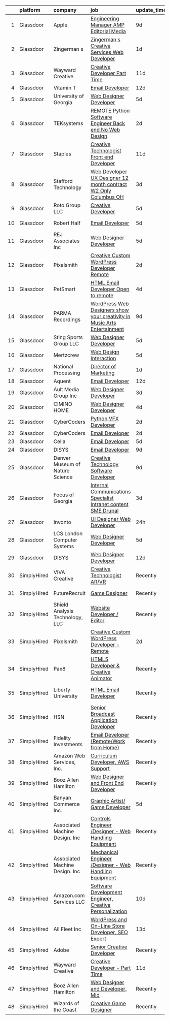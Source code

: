 

|    | platform    | company                           | job                                                                                                                                                                                                                                                                                                                                                                                                                                                                                                                                                                                                                                                                                                                                                                                                                                                                                                                                                                                                                                                                                                                                                                                                                                                                                                                                                                           | update_time   | location                  |
|---:|:------------|:----------------------------------|:------------------------------------------------------------------------------------------------------------------------------------------------------------------------------------------------------------------------------------------------------------------------------------------------------------------------------------------------------------------------------------------------------------------------------------------------------------------------------------------------------------------------------------------------------------------------------------------------------------------------------------------------------------------------------------------------------------------------------------------------------------------------------------------------------------------------------------------------------------------------------------------------------------------------------------------------------------------------------------------------------------------------------------------------------------------------------------------------------------------------------------------------------------------------------------------------------------------------------------------------------------------------------------------------------------------------------------------------------------------------------|:--------------|:--------------------------|
|  1 | Glassdoor   | Apple                             | [Engineering Manager   AMP Editorial Media](https://www.glassdoor.com/partner/jobListing.htm?pos=112&ao=1110586&s=58&guid=00000181c2cdc6408799652595eacd4b&src=GD_JOB_AD&t=SR&vt=w&cs=1_b9328e48&cb=1656830674846&jobListingId=1007959218548&cpc=FB7E4A1762AE5BEC&jrtk=3-0-1g71crhj22g8m001-1g71crhjik61s800-6e576736d74979b2--6NYlbfkN0BvKrLyj5gPmtZO9T8euul8TCxuuKNOtzRJOomxnwSEodTz2Bc-sPZl1dBMH13w-jMcZfuZB3jLNbWhLzAFps3tj04BGBcI8mHT1HtGyFvlKD8xoyVc__8gOnNN3cRthL-go24DMnne2OsQ4GX3ezosJi0JTm6nuMxyeN7h_xG7BLbNLy8OBNSnSIfkcXajQbMu3pJc4lIkTDSgkcygw6t6ZIC8lFXAI3NQaEesQwiK6DMo9Ju_3uiK02S9u1gTHbSy8qSuqPT_N-_a2PLoz0Spzalj9a4T6c1-Om1jcY359i6qQync_ok56iWWf0dtKgaxSh_y81hXmypKwW1il5jUeGyfViEk_LdSX6NCtW5zzgSl_wIlq31KNINx305rVLqg9mhtM3tyFn-sdwOlTTPFeM_TynshTOgNZKtqAdCboRXy0UUy_9Zi6PikOPLTUT-c3WoOWmvNrKKEMb7hTO2mwRB7Wze8O0kJZa2F88njSu1-K4QKdVUSU4O8fNUafm8MafAt00RHsuo2eezoQrwhwsskM8X_B1vJpCU3Q846LX_mOLemvUq9l_cXmdOniOLFAAa3x7cejAPSkZV9DxUdWP310Rji9aXPSjS22zM1ThFd9cZfsFaPOWyNS9rFSu5vmiVOXG3X8xKfgu4r3TzOBAiXlbjKaWibZIFF9BFFq7XXNF0oYuJWyWHOno7Na2vL3X_KIyp-TLJgr6V6b7QAFcMXIZoOIlgrTEnTEtKY_B1n3pl74_Bb4vNbp0COcUXA6u16U9yb7PljFSDRRFsr__9qpb-VRPYaZbhEBeP4Wdp331SmeBugT9vRRjQ69F8W15Mye-Yo0o2WMR08BZSTh1L2isdFO_u59JnlqwO2Q3PGCOI3mGw4iLTeU-xGUWP0X3RjYldH68CZH9jZSoo1TSFW-XZ0HyKdmJJVn0r44f-vA18MFM_G15__U2abnzk8vsDtmdU9Pz_Tw0afgwlrnujBS5n6ij4%3D) | 9d            | Seattle, WA               |
|  2 | Glassdoor   | Zingerman s                       | [Zingerman s Creative Services Web Developer](https://www.glassdoor.com/partner/jobListing.htm?pos=123&ao=1136043&s=58&guid=00000181c2cdc6408799652595eacd4b&src=GD_JOB_AD&t=SR&vt=w&cs=1_1b4f0ac5&cb=1656830674847&jobListingId=1007977772360&jrtk=3-0-1g71crhj22g8m001-1g71crhjik61s800-e499b32af42d88a0-)                                                                                                                                                                                                                                                                                                                                                                                                                                                                                                                                                                                                                                                                                                                                                                                                                                                                                                                                                                                                                                                                  | 1d            | Ann Arbor, MI             |
|  3 | Glassdoor   | Wayward Creative                  | [Creative Developer   Part Time](https://www.glassdoor.com/partner/jobListing.htm?pos=122&ao=1136043&s=58&guid=00000181c2cdc6408799652595eacd4b&src=GD_JOB_AD&t=SR&vt=w&ea=1&cs=1_eadcaca1&cb=1656830674847&jobListingId=1007955167727&jrtk=3-0-1g71crhj22g8m001-1g71crhjik61s800-7112ac8b51489fde-)                                                                                                                                                                                                                                                                                                                                                                                                                                                                                                                                                                                                                                                                                                                                                                                                                                                                                                                                                                                                                                                                          | 11d           | Remote                    |
|  4 | Glassdoor   | Vitamin T                         | [Email Developer](https://www.glassdoor.com/partner/jobListing.htm?pos=116&ao=1110586&s=58&guid=00000181c2cdc6408799652595eacd4b&src=GD_JOB_AD&t=SR&vt=w&cs=1_115ee2ea&cb=1656830674846&jobListingId=1007952398975&cpc=56C4EA4A1A191A49&jrtk=3-0-1g71crhj22g8m001-1g71crhjik61s800-c729f998c69f5acf--6NYlbfkN0DMrcEu7yrtATojKJA7cEzGQ3FdRGWLh0CZQInL4ECGI6k5tN82kdM0cJmh4vC7GggIqKZJOfkwr433VNJt7GeWnC2UmIhTFRbn-81zrayaPj-ukgC7L8r_jt5s0QL6z1MXrzLoijGyMRwJC52lcfuzmJIElBwsfqaUsuDAvkNyZ0Mc3GWWZce22TNmDe9LZG2xAjrZqBHM2anY2UYWGLlJvm87vrdRB782C5eJpIJdznTig1-DFA-pQLQDXc0Gq6_RpFWDOxOhrYd97FFYoPCrP5vu6ybmA6AAN3cJ0BuaRnpVZbxfb3o5x1L-HbslXBb4ouBJqj4lbxeqZtE3iKGVUwHGe2YxJcu_BzOnxg9hFgK7PEzHPx3en4A0PcFuch8xzTs92hgniyDxX5KcuVaMHB7sZvsAD9qa2B8g7C4g40UI5UUkiSMQ0MGmp361ehGkBlaLUltpYS-YT1Z5I4sO3g7Js6pDo78%3D)                                                                                                                                                                                                                                                                                                                                                                                                                                                                                                                                                           | 12d           | Dallas, TX                |
|  5 | Glassdoor   | University of Georgia             | [Web Designer Developer](https://www.glassdoor.com/partner/jobListing.htm?pos=101&ao=1110586&s=58&guid=00000181c2cdc6408799652595eacd4b&src=GD_JOB_AD&t=SR&vt=w&ea=1&cs=1_e119ebca&cb=1656830674844&jobListingId=1007966573271&cpc=BF2D99A98B89D842&jrtk=3-0-1g71crhj22g8m001-1g71crhjik61s800-e3c49035be86bb61--6NYlbfkN0DdLn5tXN_RiyJSiFodarGZFJKa8s6F6AK0THPBWp05McNH5sQAMcv2hHHUw23Dvy682i9Ugj4QjyYoJKmW5egHTZW7sKL4M03MLhhHXoE0YurYQ4zRbYAwXGhEz2rR3TcTW2d7wmVq0Tq_b28eCj9mRK3um4C4h0J14Pk64CenYkY8ibtFY1et0fwq-5J8LLVsGcWJzTE5HMk5WgnI-8wvfRrb7ODgOLpoO90uC9YReMri51DjIPywVtgxsH49-G5PSaxbHFljk1AsyFU8umP9XpLWjftiAd4yBXd1BcbaEqpEWAez-b_4e4DE8-oD2NC3e3ucFXERhKJqPcAZwEluQWxOU2Fx00aJyw-h5zQ4wcCMX7jzq6ya1dE-hPfYZD6XMZ74DF4s8R0LByXzgkrSuiLC30ong2UiAbex8yo5-oyuqm_a1Pjb0cDioh3A2nBNpldbEqssLelMs6xqNPgDEDzYm6-2BbRnRei7Zg5hrNvk-xVZw2Xd6JxYhvMMcW8UaNRpZ6-QCw%3D%3D)                                                                                                                                                                                                                                                                                                                                                                                                                                                                                                 | 5d            | Athens, GA                |
|  6 | Glassdoor   | TEKsystems                        | [REMOTE   Python Software Engineer  Back end No Web Design ](https://www.glassdoor.com/partner/jobListing.htm?pos=118&ao=1110586&s=58&guid=00000181c2cdc6408799652595eacd4b&src=GD_JOB_AD&t=SR&vt=w&cs=1_3f46b0a0&cb=1656830674847&jobListingId=1007972440236&cpc=1FDE87803EF93CD3&jrtk=3-0-1g71crhj22g8m001-1g71crhjik61s800-62d29c786dfe6605--6NYlbfkN0AuKz8EBO1xHDEL7V2YF9xF3dC_I9B9i-Zw2Jh8clPMK9BxhHDJszxSyW718EipT5Oo8QRiDFB6AelqJV4oNfhFsY7SWLsuuKjNY1CYYYtJKNlPiZaAQQ24embDQKQbOucPGML9MgN1TDdIHtMcDqIVVhqnEuFQJOgcHNiIDTHWK6OctvGWtHSMbrQytu2QJb7wZjRMiWa5ka6LZ3FQYcEPNemqIG_1w-9ujNHNK-RqEb1sNHldo87pC3GAV8h8MKCVRjiv7GhA-MsYvqSnduyy6KYsrl0iJ7jkyIp4CMTMV55OgtExd_29u4A0s69vrcb9G7SVHYurZdd4X0JyfKLrUkO_oCfVGovM2odzzvrJBmy7QNAbf1NBUgiTg-zUt7UYGPIecfS_SCJDNY7HaA_L_QgEAmty-ULeHnzLWSW5TJDKdMOdVHsJ2nGHykuyqQdgNOVcabMGDgJzTsCx3ZWHAI3PinpzaTUvOBTV8Y0cM56yYqlMNNT8EXRJO7snFdxEbYtWxF4UR83wY4uMpBRiSkHn55AvPkJw71-anrWBJyzfTo7Q3f4mL2ZA-MkefS3bMDhWwBlv-HElRtmNog3pg05q4VayJqvLzy-K8FcPpE3OE-AkGaEyXaruBLUZcYN7M9dr6xEgTfueL16P24zPEPvMYGxHTqgsz-f2G26uEpmv3GiajSTeNQmguSU8Udq9t9A6Mmr8im9bjJ9mxweyLL1vS3xtsZ6ijAtu5m057Rp3LYt-PA3qSzxTmauDLBTujVTxNBqEE5ZiPu6DCKoqpb_0ucKODGohd4yKPA5wNNwc3t78YbO4J5sOGu-CgYN1ItsQfJAQx2KHlI2Y9T89XXchqonlEf28N3m4_s6QvHcPR9Lik3oSdWj1hL7mzSaE_UmZRg1bXK8DOvT9IA9TaxBq-xFwP4GHkYQLdIZDDcKROAZF6EW5UAqkpon_Q34%3D)                | 2d            | Dallas, TX                |
|  7 | Glassdoor   | Staples                           | [Creative Technologist   Front end Developer](https://www.glassdoor.com/partner/jobListing.htm?pos=129&ao=1136043&s=58&guid=00000181c2cdc6408799652595eacd4b&src=GD_JOB_AD&t=SR&vt=w&cs=1_4383c064&cb=1656830674848&jobListingId=1007954915452&jrtk=3-0-1g71crhj22g8m001-1g71crhjik61s800-ee740fed151fb7c3-)                                                                                                                                                                                                                                                                                                                                                                                                                                                                                                                                                                                                                                                                                                                                                                                                                                                                                                                                                                                                                                                                  | 11d           | Framingham, MA            |
|  8 | Glassdoor   | Stafford Technology               | [Web Developer UX Designer   12 month contract   W2 Only   Columbus  OH](https://www.glassdoor.com/partner/jobListing.htm?pos=114&ao=1110586&s=58&guid=00000181c2cdc6408799652595eacd4b&src=GD_JOB_AD&t=SR&vt=w&ea=1&cs=1_d56c4c6c&cb=1656830674847&jobListingId=1007971130812&cpc=26740BCDE5E48596&jrtk=3-0-1g71crhj22g8m001-1g71crhjik61s800-e39db80a9aa7d04f--6NYlbfkN0Dh8yKYC7BtZqCs9O06EjIceWgqnuO8KhgnlZL1JbrNEHyUzea-VWsO4AwzTdDq9oex065CnBuZNi2Njet5iSmUKf_4dXYsBQuXAST_qHsjnIiLdW8H6Zri6wTXtMqX7wZhvVxEvwAmrGQs9gsj-p9DAyrmFS6ZB_LWZ8XsPhSs8hx2umGi0Wp7uLPmKScGxkud_d3i3oP0G54Dzc4vcxJePrDKQUWudYkqzgR-m42NyWRZk-H-MM9rs6ME3kVcsbwCJexGHEzBOZxiYlFJfiz4-shljyb4LlMxaOS6oF5YPaadZ3DkSo5n1ju1h9EpjqEiD-OjOQuuA_-_-tubu68Mx7wUJ3Ct9C16NE9fy4Y01k_AB-IXm1ByA4fOWEZhYcMTnWcjdt4pMUaQ3gMflSyTNPyRRb7NAw9qbqOfBQfRyQMBxx4uD94TsIymQ8vVvTFEbFGuTwi05QoqxA1fCe51yhMR6tXhC5klYBWI9byCg8lj8Ugwg8HgrRMAz6vjxtApWYBTSKqevJMQhiOe_KGOS2uPFTkvi-1llTcGusH28EQV0ZMV4FKqwcEfoeNkbH0%3D)                                                                                                                                                                                                                                                                                                                                                                                               | 3d            | Columbus, OH              |
|  9 | Glassdoor   | Roto Group LLC                    | [Creative Developer](https://www.glassdoor.com/partner/jobListing.htm?pos=127&ao=1136043&s=58&guid=00000181c2cdc6408799652595eacd4b&src=GD_JOB_AD&t=SR&vt=w&ea=1&cs=1_33ed9b15&cb=1656830674848&jobListingId=1007967008548&jrtk=3-0-1g71crhj22g8m001-1g71crhjik61s800-908299c00590ae69-)                                                                                                                                                                                                                                                                                                                                                                                                                                                                                                                                                                                                                                                                                                                                                                                                                                                                                                                                                                                                                                                                                      | 5d            | Columbus, OH              |
| 10 | Glassdoor   | Robert Half                       | [Email Developer](https://www.glassdoor.com/partner/jobListing.htm?pos=113&ao=1110586&s=58&guid=00000181c2cdc6408799652595eacd4b&src=GD_JOB_AD&t=SR&vt=w&ea=1&cs=1_101ebc8f&cb=1656830674846&jobListingId=1007966987917&cpc=B101C867B3EF2D75&jrtk=3-0-1g71crhj22g8m001-1g71crhjik61s800-08570e393c51694f--6NYlbfkN0CpzDdaQkua3np5pkmj49lKioZwmwxQ-yx5plwbYmV_M5St0DD8rCm1b97fu_mRPTT0lX9fIyOGuKZAagrYpKe9kmVzJG0uc1dRY7ZhFZ2MacIHCknr7RtkoHkGKQB2stR3LEPv25-qcAvPVUzTxutNrVTz7leryGygVgH6ADYWPkuYiKSf2bzRe3pDCGFfCLO3Le_nY1KK9r-b8puITn8poanqdhEr9TuoGLiSHv9DGht_hB2V7vuL6xdtq4K7TNN_Algqy0sjicstMRgQEtH5Qj4ZmSl9kMq_Joh73kw6onxJ1mw9VUJt1V6Ra9oStMaMcef-E3f-D8tsyczFquVe4O09AP7PCSmq95XuWWD9ZgSRRUnUMef7vgUl7kKbylYsDqbAFtYIoHN1cPxYt7qp4giRNgO7r-zgdjkQKlkNRQtpx3ujunc_9Sidk5cMiXIMI_o_eS_IqCqsQ9_NVPbg7pvxtcvqh0zVzox23feGb2bT7Us2yZoOH5svIjFWL8XARGVPRwAm7ZjcyXmRtZ1qyGA4BKMSL-VVvSN0XZDNetIDtEUAR1gT)                                                                                                                                                                                                                                                                                                                                                                                                                                                                    | 5d            | Minneapolis, MN           |
| 11 | Glassdoor   | REJ   Associates  Inc             | [Web Designer Developer](https://www.glassdoor.com/partner/jobListing.htm?pos=106&ao=1110586&s=58&guid=00000181c2cdc6408799652595eacd4b&src=GD_JOB_AD&t=SR&vt=w&ea=1&cs=1_d038dc7b&cb=1656830674845&jobListingId=1007966601344&cpc=F7A2269C793D5877&jrtk=3-0-1g71crhj22g8m001-1g71crhjik61s800-f21f92c11f9636e7--6NYlbfkN0AF_bfm7gzr-f4HtFIOaurJ6VoJjpjfwwjpbPTStdJTja__rm5RFnvmIqP4IgP5Pe9LPH0Wvd-eNmh-svet7uxInj_bsQckp_AgRbUVHkU9u_v3es87Or_Ts7e6a_xbBrm9_L7GMw2LRBWHymCT5m1nvlXN4krY8lr_MJ5t1ZbAHoB0YuYPu8GwLceodFxaTCE2FuQn5SOyaX7cXVCFL-cN27OCr3pEjGKPogzb6_SIY-2kU35JN9M7t_8oHfTAkbo9w72VxmeRoMz79ylKZ2WGvzde5m2jayIFK4Bo7LvogTc4TUH0NDArvGnw61yFadlA3hl6mo3WnvLUrglWyCrB4pXjadbAdQMr-TBxnyzGln84U95X7fqYBlWulzOzaSseGfB8EWm9VOhaJyPQoDYRh4zOK73SlFy8WEy8yVyaoBQMGotcsuzHP5BtKezWKD1CpO-HfsGV82V6DAX3glj5KI4WCKYTBiMXFUdahnI9q9zJcJlbnTWjzy0FldJJ0Eg%3D)                                                                                                                                                                                                                                                                                                                                                                                                                                                                                                               | 5d            | Maryland                  |
| 12 | Glassdoor   | Pixelsmith                        | [Creative Custom WordPress Developer   Remote](https://www.glassdoor.com/partner/jobListing.htm?pos=121&ao=1136043&s=58&guid=00000181c2cdc6408799652595eacd4b&src=GD_JOB_AD&t=SR&vt=w&ea=1&cs=1_9bf2014a&cb=1656830674847&jobListingId=1007973883449&jrtk=3-0-1g71crhj22g8m001-1g71crhjik61s800-9ace6d2b283665ed-)                                                                                                                                                                                                                                                                                                                                                                                                                                                                                                                                                                                                                                                                                                                                                                                                                                                                                                                                                                                                                                                            | 2d            | Remote                    |
| 13 | Glassdoor   | PetSmart                          | [HTML Email Developer   Open to remote](https://www.glassdoor.com/partner/jobListing.htm?pos=130&ao=1136043&s=58&guid=00000181c2cdc6408799652595eacd4b&src=GD_JOB_AD&t=SR&vt=w&cs=1_be0bf573&cb=1656830674848&jobListingId=1007969252222&jrtk=3-0-1g71crhj22g8m001-1g71crhjik61s800-9bdc8e98e9d69349-)                                                                                                                                                                                                                                                                                                                                                                                                                                                                                                                                                                                                                                                                                                                                                                                                                                                                                                                                                                                                                                                                        | 4d            | Phoenix, AZ               |
| 14 | Glassdoor   | PARMA Recordings                  | [WordPress Web Designers  show your creativity in Music Arts Entertainment](https://www.glassdoor.com/partner/jobListing.htm?pos=110&ao=1110586&s=58&guid=00000181c2cdc6408799652595eacd4b&src=GD_JOB_AD&t=SR&vt=w&ea=1&cs=1_1f44bf55&cb=1656830674846&jobListingId=1007960095074&cpc=6FC5BA77C9A4CD78&jrtk=3-0-1g71crhj22g8m001-1g71crhjik61s800-a51dcf66eccc53eb--6NYlbfkN0BMd6i3W3qmAtDke4ZitYLMBEMpVvOQU_aO9JUqgRRkgwDvgaVV8jWDDkXv0s9VdhdFtp8vgpc7Xd14geBqCVRfeb-Zk2gFUWrnzfN3CO7_Kshg7e9lFPeLlS31PbWmaUmDuWqBwBaZIqP5E8OfSbZVpgw5zRAc4LpRHBRqxyh3tAhzUrHfLFIfhkH6S2Qey-ZUJJ9R0UdAJKXhEZXTfapzZem-jdf5C1yut1OW5M5lsTu8juoqMbjeggDHdp3fHpuAd8qYvI7sBdb6e9ZwQ4E59p9mqODppnSisoxg8s8Oo0OL_ANXRU2OENVRw_IvFDLN1p3uOwXjCkLGFpp0MkPyjrZMrHyP9ZRUsqPI9uV8b_xq1XxLXbwfskro0BS3FOxIG-LPSd2kI3RcrfQAYmaQZWtvv5MVJ76NRiXT07cXogoQ3AbWADlXsglK1jPABMWXLhgZh729SgAKWzLBkUO0bXn0uRf6jK6amh5Dma5EzDIbkDGJLAqFyO6l6IB1wu_uR3LGzYFSOodsLyxW1QMqP2-JDreHcTGDf65vW6nEuZ3xUfGMHOgx)                                                                                                                                                                                                                                                                                                                                                                                                          | 9d            | Remote                    |
| 15 | Glassdoor   | Sting Sports Group  LLC           | [Web Designer Developer](https://www.glassdoor.com/partner/jobListing.htm?pos=105&ao=1110586&s=58&guid=00000181c2cdc6408799652595eacd4b&src=GD_JOB_AD&t=SR&vt=w&ea=1&cs=1_0a68114f&cb=1656830674845&jobListingId=1007965945473&cpc=B576E40E3A51D23B&jrtk=3-0-1g71crhj22g8m001-1g71crhjik61s800-7aa6ed2c7a1666f9--6NYlbfkN0CO3DEfAY9A68AIVwcxeRGvQUfeLcLgbZIyCfLEHxv2SZVKkquo_LQo712HIgkdXbJ-nyzvMI5zAVDDxnBB20dV19Pjqj4grMzYD55erRDGhyKWRc-5yL7nhPy2_nAEKeYIgowmybDNDjYvnbAiTZMHc0zKbFKNkRkOR4dQlsFasbfCPDHFXkQgfJvKytGSIu9NAykLADVZGaJlX2zQDlHqNT6u_uYEQ1f2RZdvsEtxoXFs6JVxmpoUr7gHmb9mLMwkeKgh20npt5Y_dVjLb6aKTL6jVxaZgjOj1mAJNMGlhWFabAmp9VAyTKW7iBu_xYzMRc_DgqTRMCSrelWw3OJFr5CLPT7P7eMc5T2KgRwZITSbVgMctoOLIQjyRAIJL3JRuj_eu3ZlX6Zsuo43C-ba9s0g6P1bptp3S5YSig_-J5T1aFGdu4FSxlPUPwzWqkJaf6BJgudkVwUZEkTCzbF3V0BDPLaDK_Op7_tEUn5cGy_bNrEOU_NomWyL8V5H79g%3D)                                                                                                                                                                                                                                                                                                                                                                                                                                                                                                               | 5d            | Addison, TX               |
| 16 | Glassdoor   | Mertzcrew                         | [Web Design   Interaction](https://www.glassdoor.com/partner/jobListing.htm?pos=104&ao=1110586&s=58&guid=00000181c2cdc6408799652595eacd4b&src=GD_JOB_AD&t=SR&vt=w&ea=1&cs=1_5d0ae53a&cb=1656830674845&jobListingId=1007966236424&cpc=923E3B470662C757&jrtk=3-0-1g71crhj22g8m001-1g71crhjik61s800-d7b203b7847f2977--6NYlbfkN0DE-WsZ-E3KFWF3Vy9cHNPRyT9oUaNiOs8Aj2pBswgg_UihWvJc2IKLsmDR5GY5w7YP7oCUHMvOM01OcB-YNU1bs6twprF5ntZxLVCRH2oMJUu34ecslfq5H5bp8dBx3WcmM81OYSb9qzXI2VSdSvdiajaXK6Q405UmUx9sHJAuFPPOcRL2l3G2rA0xFX5jC3fnA88i2f3htD7CbD08iCCuuPJpU8ZXYPtEPsAYCv_r01_n3wNDb46IWlu6Q-qv4RIYMdFShTGbTveAyVJeIhX1gUGOAIe4TRs6FJ3uyU91Xwy1s4Ar_mqYBCxiZilvSU5mekZTQx-d-b_siASz01ONW4dIupcUlPFOFEHI8-9Cj2d7ojV2KnR-anIdjRswHHNSLlsz0sMAYSqZKm4nyRe8gac1ie1mDT8Tb2HzTXbGQZzmYbZGMr41LHYCC6J6Vj-SX_3MxThgdB9NEnOXOe7FREj6tRKpojy79WRzFGKNhSEA-Cz07fz9vYrpEbKlx0k%3D)                                                                                                                                                                                                                                                                                                                                                                                                                                                                                                             | 5d            | Orlando, FL               |
| 17 | Glassdoor   | National Processing               | [Director of Marketing](https://www.glassdoor.com/partner/jobListing.htm?pos=103&ao=1110586&s=58&guid=00000181c2cdc6408799652595eacd4b&src=GD_JOB_AD&t=SR&vt=w&ea=1&cs=1_63b11e9a&cb=1656830674845&jobListingId=1007977138003&cpc=88BA482E144BE5C8&jrtk=3-0-1g71crhj22g8m001-1g71crhjik61s800-6d6f707b5908e389--6NYlbfkN0AO-lx13pzomzdSppJUWL3QXsQT8oyFk4U4LWH8QC50CrDq5yYFSZNdr26fTPdLHOFKVZPdlYLo1IaTRkYIGgI_YwYyqsfJtMVufTWNTKnHVF1BsPvhHGsylWkiZoeyOUkq_eQbPbxumGnPE18HOxHfD2_qP8-il6C_bgaq7Kw8FtqrOuXUvVCSVV5rbn-6eXlaEOdcGCzEAyk4ao6_5UXe62LTyU8cl3gIbvHotirGVPyzhZRfDtWmCpNJbfUuBlwyNrEeOb8h1t0ULhfll-hEAZfqoPtSZJb2oODWX63x0-Ll0-8ioi0RpiAnN_yjuJmxqde4oSnUsQfTpvB4KyBCOyTlcO0b_TNef6kOMYcw6CVDOyQPZV3RKJ6prodR3rIk5mI8cZV3w3xiKV3z47RyvPW9vBH6j7zB_jc3dzVi-mCy4Bdc2QR8SshNYrGmYLvlCXaL-9lzkv0ElKjuBy3FMKRw2zOPSFDA8c_8noKJg4g4Y3HVUW8g2S2aK9H4b7IDKoVZCMwSdQ%3D%3D)                                                                                                                                                                                                                                                                                                                                                                                                                                                                                                  | 1d            | Orem, UT                  |
| 18 | Glassdoor   | Aquent                            | [Email Developer](https://www.glassdoor.com/partner/jobListing.htm?pos=115&ao=1110586&s=58&guid=00000181c2cdc6408799652595eacd4b&src=GD_JOB_AD&t=SR&vt=w&cs=1_6e6c60cc&cb=1656830674846&jobListingId=1007952573824&cpc=56C4EA4A1A191A49&jrtk=3-0-1g71crhj22g8m001-1g71crhjik61s800-68efd4b299b32150--6NYlbfkN0DMrcEu7yrtATojKJA7cEzGQ3FdRGWLh0CZQInL4ECGI9gD0Wolx9R2v-Aex0-GK04gGr-eiXey2i92pIbQIQS7Cy9CQdYLHYVx2I5WR15xr8Qf-WU4n97IOUPhk0K_9Bj3KVlD2SB-Xt_VWquicKOnj5gJTTMDe3J266M2V6nIe3C57gHzKMhxsbrx3gjdOKX5gadBUorV-2BIa4gGbifcx6vaDuCQzyjtsyHAZgfEj-vZGqGf11gnxPSnbZlCOrpQcV1TEc60Biu5mcyGYG3NDAu3JxF3qXFTU8rjGU7svRyB3VFBQfRGgGda3nTa6fvKoebLUhJkI-rYdl5tLEahKD4ri_VntacpWv6eJn5R5aoL2vClsRqdNXTI-2r4yGF5_a-fh2TczU9KN1H7GlaS2KobdWXWGk9wXia4msuIVI-8i3N3-tEg988IISAEjbeTqBz9lJ5Oew%3D%3D)                                                                                                                                                                                                                                                                                                                                                                                                                                                                                                                                                                             | 12d           | Dallas, TX                |
| 19 | Glassdoor   | Ault Media Group  Inc             | [Web Designer Developer](https://www.glassdoor.com/partner/jobListing.htm?pos=108&ao=1110586&s=58&guid=00000181c2cdc6408799652595eacd4b&src=GD_JOB_AD&t=SR&vt=w&ea=1&cs=1_23c2695c&cb=1656830674846&jobListingId=1007971209437&cpc=7F6F94E2229B3AB5&jrtk=3-0-1g71crhj22g8m001-1g71crhjik61s800-15d0024a41076919--6NYlbfkN0DWtRa9NJfjQIs4MWRRqD4F41esfMsK79cV24t80VXfzUKS46AXk09jx4YiJuz60CB9eaJIJ84EIGjfY63FMWHNwYVpioUX5sT8ZtAev9yfSuAU7ZN8eLktaO8qeWLBMjE3Gx2XRNOQgYLafgNRvlOz8zSfKLO9_nVU5y_8xVz1BAX2G-xhBUGsWfrNYmz2X7OnLAiro1Awe7sP616N0Lb9clkb9p1tTusU34NoJZBOuW0TZNJGQicio2gGRYZ655Hoh8h4y_Estl9CDQRwGIjeK8WCPV687xYapUwHh-uXy5NmTwcD6Zpa008P_bRPmin2L5WrSOC_9Z1MwcIi0Beqk3H2dhDhFBkNSd1Xz10kfIMvbLFvQUg0h7tFFpOSMlrwdblsUnTTlN7izgNKCeZamZg7XfOkxbQ5JmOhpn9DMChyxWcrVahMf9ZTMeFlSH8oIGgh-Un_D82wDlGetRDXukL1tcmuBE50fCqibOecT2OuBh5KyIGh9TtHASm6X0I%3D)                                                                                                                                                                                                                                                                                                                                                                                                                                                                                                               | 3d            | Remote                    |
| 20 | Glassdoor   | CIMINO HOME                       | [Web Designer Developer](https://www.glassdoor.com/partner/jobListing.htm?pos=125&ao=1136043&s=58&guid=00000181c2cdc6408799652595eacd4b&src=GD_JOB_AD&t=SR&vt=w&ea=1&cs=1_79c0da3a&cb=1656830674848&jobListingId=1007968748941&jrtk=3-0-1g71crhj22g8m001-1g71crhjik61s800-7d7689e683f735d8-)                                                                                                                                                                                                                                                                                                                                                                                                                                                                                                                                                                                                                                                                                                                                                                                                                                                                                                                                                                                                                                                                                  | 4d            | Remote                    |
| 21 | Glassdoor   | CyberCoders                       | [Python VFX Developer](https://www.glassdoor.com/partner/jobListing.htm?pos=120&ao=1110586&s=58&guid=00000181c2cdc6408799652595eacd4b&src=GD_JOB_AD&t=SR&vt=w&ea=1&cs=1_7e7ccf76&cb=1656830674847&jobListingId=1007974916955&cpc=6FC5BA77C9A4CD78&jrtk=3-0-1g71crhj22g8m001-1g71crhjik61s800-b783b456dc20f404--6NYlbfkN0CpFJQzrgRR8WqXWK1qKKEqALWJw739KlKqr2H-MSI4eoBlI4EFrmor2FYZMP3muM2QRV5nruVsIqAo83qUygwU-bgOhLH_OgDowbfzMSXVKY1QuXZ4wnoikAnOhCTz50QfWEKQx0acaOcR4Wfy-zr0JUDhEjS6F0wjLcT8A0jEbOtuvhkGyJv7foq0CoOOZPare6cclWyK_BybnemAkDxu3joqKc0agbAqGaO-Vxtgkn0WBlnrCY38VGKdtdGfjFHWyX04gilyhWFR_K5qY3jLF0wlDBNqCOozHqb3uGwAilNm1TSE5ZdGguH7l3XhLLnuoddshrjK5e2Rfh3hOcwtOMBfOtTVNj3m6eTBi_7nQQZjrQIInlRS7vJGYKqvWpOgvGDfQPtq8XSZCh0EYQ7pv70P1bd-NBunMQK3u-TMoOk25fI6iKGyBCFU47111suxg-_SEswgwTiOCq-lIzZwDD4Y3IF3fG1AZSvm2aJ5PvKd65pbkTzCZ_tdkvRHLqW_2ASGKRrN6ZCK9xXdapAtqwlDz87ZadpyuMZ08M201IB_L4SqTx46VDIodxXaPO-LZqGrTBkYPjshXcamRchbK0ZmCU9hmO6wCyZf9ZBc6CCU_Ta6t0EGKZfiQoPdPtrAKZhWoKE9YgVQLVS_sAujOlq3ZtUOpklFQcSY2-SdzIegqxen4LpZDssLpie8oUQCvdm8edcmjeOK_ayZD_JcAY_cFivyl88d47ShSVxx84_Rk9-UpMHI-JmviWyO_72jMlM1_j7KHbI_Yr1QFxmcSzE8GVzpGfpCBHdH5c2-HeMJflmF8JG9s9Yzg94SXXVBcOZKjcan5tfWN_b-taTJRVsna1yjb9Lr6J4k3S4Z01mypDoC1qrTxyftggOIJfZBdDm1m2emGglDvM6k7jxb8ZZ6JjyV3tQPB2GRbBlJodiVP40KVkVN_YIj0_Wa-9VCv1NtCtarF-phU_nlINYWDRHlqVFSEk8%3D)                 | 2d            | Burbank, CA               |
| 22 | Glassdoor   | CyberCoders                       | [Email Developer](https://www.glassdoor.com/partner/jobListing.htm?pos=117&ao=1110586&s=58&guid=00000181c2cdc6408799652595eacd4b&src=GD_JOB_AD&t=SR&vt=w&ea=1&cs=1_c4336fd2&cb=1656830674847&jobListingId=1007974917194&cpc=32EE424DE2B657EB&jrtk=3-0-1g71crhj22g8m001-1g71crhjik61s800-bd36ea244a3a6640--6NYlbfkN0CpFJQzrgRR8WqXWK1qKKEqALWJw739KlKqr2H-MSI4eoBlI4EFrmor2FYZMP3muM2QRV5nruVsIqD4W5hgCnJyvLVDuRyeVCkb3CJWyogpkzbYOzjPKt-PPUht74ZzbArJvJJfhJnEvdNL3n1vLmwZkvXfVQsMuul_y5H1Xxr331BaziLJbcLhl7Uis5MEJa6E4ADv9R0DaS9szbIhSkcDcGkNuoUJHJqOspJhZBJJqU72Yyqtn1k4-A7R5fRF-HJC4exHf-GiyssQXEGJX9HhM2XyRHAXdCDT3ERwgFp3b-QAxS-S6eppNbJ_9VbbelzR6lrcMyIuRxdwisxrUYGGunhnSJlvQh8vwEHPCf18LwzS0B6MzGa1oEhUxrR2tMD_scj-bluJO_Tr9GndLKFQqTgFTyD1pvZ5hXkUG7oC2wFG619_5vkWRpgTgwQSvDGN3UjVf8PweV-tpdvoFb5y1P_LcAJYQLIfkMlw16LVo8bTLgekPgHJQy3_NC94fiOiMbezd_fuGA8NkAqEpmSuR5NfOO9MfAvc2T7oQTLO9se8L_5zHlWxAtEcB7jOboj1TgPw5ecqv1CcKUeDdZGSbQ7WEHjHZRrzapbMT9ZcHZS_iU3w5yHJ1mDb3ZPGF7UQ7g2K98XRKO7aUxFv5jf-9Fk5-v49T4q3irWjmC9Huqn0iqkCiRevITu1obZj5RJgmkTTfEEjHKJHF-emvwBKj5ythDVAbSQ0isbupFV-1z5W-6LOXQJ2EscCKKqdhlNlvAPCiZm0VwSIjinTjazW5U74sodE0nZWo6ra-ymeX1nu9yw-d91ihEMxqona1t69dCLEibBWWFqLswoRLa4-DgmNAg_ACVsefptUff2_DfXo2XzXt6263jG30W4IlSUu1Kt6jBOZdq244zsxyWmp8gud0fL36xmBVhF3e4G0N2Kxz95mZP36LiWpt2iwl3JlQwyNKDtuut7MBF7RJu1Q1AWuPcnsCn4%3D)                      | 2d            | Atlanta, GA               |
| 23 | Glassdoor   | Cella                             | [Email Developer](https://www.glassdoor.com/partner/jobListing.htm?pos=111&ao=1110586&s=58&guid=00000181c2cdc6408799652595eacd4b&src=GD_JOB_AD&t=SR&vt=w&cs=1_1ca122ea&cb=1656830674846&jobListingId=1007966590061&cpc=AC285F3A3ECA6BB0&jrtk=3-0-1g71crhj22g8m001-1g71crhjik61s800-7f36455821577555--6NYlbfkN0ABL5jwqrJX8j4-zsE1pdctockIOMh3bUiDojLxDHSgfnyfdrl215GIT9Vdrv6w9UlNAQDe9zgpwkRXFAZA5RALH8YE3RIAvvXzonzkZLfOerjsePMXvogECXS4c0ppzz40V83eF5oGg6bBktiSeaQIe9_A--3_Y5nLzkkj9onER-eZIhOaVVd_XK3qUJZo1xXpgliNXli0fh6JOgr8RtlrqECsjgv-6ujoskoongmSKOnNltWCri50K5uX8lRdzgRNL5BTlgJdnqeX4hff0ujFUTAw8jCaax0430pLfwU4YLdaCqOi27WI8mGJBQm825Z10dlcHnh3gHV-gYopJqz9ck__kY3EZ0XmelRtLsDV08eO2cY7zxPrpr2FF8oMurxchz8tVGTtffBrmDMcEi3BmLExt4aCPftVyh-T0Jb2SfG1U3RwX-VxcsUDxzcQcnd37xOKoX2jZs-WRJxJSrJsz9PgfVYGO-Ge5ByiZmT8SuVVvsRLcRSugbHDtKkiybRxUtI7MOSwSo58kbpgnvH9ObJGdJ5F_YexJCF6vB3fRUjhfUdCe8uR8jiy6h_uxQq0SOg4g2lcy78HM5WLcBZvITdEWYIamoqnrmAl_OjH0HVIM7RqqWGgHZ_ToWk2eH9PfkfDjkkcVIv7Xjh35zfdeh2Ec2xcSRDxABY_oWIQGH9i7W12HOPyZsavufw9Chw47MW4DXAHhZ1KuxQJ9VC14wJzvGk-gqc3qcNBd3LYY7Fnf7f3l3om)                                                                                                                                                                                                                                                                         | 5d            | Dallas, TX                |
| 24 | Glassdoor   | DISYS                             | [Email Developer](https://www.glassdoor.com/partner/jobListing.htm?pos=109&ao=1110586&s=58&guid=00000181c2cdc6408799652595eacd4b&src=GD_JOB_AD&t=SR&vt=w&ea=1&cs=1_05c0c3f9&cb=1656830674846&jobListingId=1007959612224&cpc=2CAED5C921A5F994&jrtk=3-0-1g71crhj22g8m001-1g71crhjik61s800-67267d1e6d4f95b4--6NYlbfkN0BTYkY06FZEdAAtNWO-eDAfNklmfZymsMF6eFRONl7rAMN5x_2sHrqXfWPo9rHDxSO_gacTBItmqj8iP2XLm6svXGqlrMNfRtt-HhjIcX9OlTol68_PaBuKp86itFR3aU3cLu09zAlloFTdg7-CfHjUu5SRsrgWx5iUH1gnubVqeSptFdILGBHLD_Fv4bw5jcf-pAoQh2QCoy5FN2japlxnTlJPPkISRfS3SpWdfvI4Ya_2PaSaqRLrK4ILGMOip2zOpvUWIdNXGE5IpTLw268ECMGu19A5hTJ8EUyhfwwyeMbCtVF9af6o4dgojXXPPMXPxngq1BTCJb3kaAmoEuoWDw9F6DivkJcGAMzRELuQSokX8oSTb7SMSJWZJlVHJkW_gTzpC2AJj_l5RksvQ3hCBrvyc5BZI2FDRdgVXFOv026IMcKo4rJgRdll0jNnS0WcaxAjTO2Sptx-KrwXrzetYUbV5i-tUcY-xCH4QdbpxmLYfFNWZ5C4q8o7s5rnZmY%3D)                                                                                                                                                                                                                                                                                                                                                                                                                                                                                                                      | 9d            | Remote                    |
| 25 | Glassdoor   | Denver Museum of Nature   Science | [Creative Technology Software Developer](https://www.glassdoor.com/partner/jobListing.htm?pos=126&ao=1136043&s=58&guid=00000181c2cdc6408799652595eacd4b&src=GD_JOB_AD&t=SR&vt=w&cs=1_b13510c4&cb=1656830674848&jobListingId=1007959816791&jrtk=3-0-1g71crhj22g8m001-1g71crhjik61s800-655f389e266fab77-)                                                                                                                                                                                                                                                                                                                                                                                                                                                                                                                                                                                                                                                                                                                                                                                                                                                                                                                                                                                                                                                                       | 9d            | Denver, CO                |
| 26 | Glassdoor   | Focus of Georgia                  | [Internal Communications Specialist   Intranet content   SME  Drupal](https://www.glassdoor.com/partner/jobListing.htm?pos=119&ao=1110586&s=58&guid=00000181c2cdc6408799652595eacd4b&src=GD_JOB_AD&t=SR&vt=w&ea=1&cs=1_4e3fb426&cb=1656830674847&jobListingId=1007970620463&cpc=B076152010A3B66C&jrtk=3-0-1g71crhj22g8m001-1g71crhjik61s800-eee984cd4eae9f4f--6NYlbfkN0DR1F8Dqh9Amlt1EdCUfI1lfHfSonebT4NG7XnbK2FwiOTI1I9MIcID0W60ejMmLa3IG-8m3IrkyrVfnA-UmObZMj5PrxY1xBMKGsiABHg76DHovhcwe3l_tsChoJ6oh7FfRqHrsY7VKUWYTI01ItJHHuzqQtwRVhC4mCQrbAGn3CkeqKvnj-h5n2KgoVkbrYrHtqZ26WyIYjUw4abmJwZbz8RVP22HT27a8bfeIQVNU7bfEOQQF7oRoovMkZ4dEH0Q_CwxLxzF7nn6no8mlBo2iJ7zXraLyOnB0hXHzxnPLkzf4s-kO0Ai7-sz3bwFHgJfT2oql4pjlTYOSGCxDZUq-gV6YOBkZ15oNZj0pbyBGc0perwJjZ-6H39FAqdKPMnJl-p4YplDv7i8A6oSVAuzJGkgV5Z26znxzPN540eWOVkUhTKFYxlS7M6cM0aYgTyFOD5GTY42OusRNdXz3YYPQ_pTzOE1M0Rz8MN_kvm-vPF71ku2N0j7c5Y_B_U6Sfgz-aNVBLivzOW0pVuWejrxcG6nT24L-lQQRM4Aaym5-2OzEtjIRImMthvvxcMqvCs%3D)                                                                                                                                                                                                                                                                                                                                                                                                  | 3d            | Remote                    |
| 27 | Glassdoor   | Invonto                           | [UI Designer   Web Developer](https://www.glassdoor.com/partner/jobListing.htm?pos=128&ao=1136043&s=58&guid=00000181c2cdc6408799652595eacd4b&src=GD_JOB_AD&t=SR&vt=w&cs=1_945e9c30&cb=1656830674848&jobListingId=1007978552661&jrtk=3-0-1g71crhj22g8m001-1g71crhjik61s800-d8842f6d24c85321-)                                                                                                                                                                                                                                                                                                                                                                                                                                                                                                                                                                                                                                                                                                                                                                                                                                                                                                                                                                                                                                                                                  | 24h           | Bridgewater, NJ           |
| 28 | Glassdoor   | LCS   London Computer Systems     | [Web Designer Developer](https://www.glassdoor.com/partner/jobListing.htm?pos=102&ao=1110586&s=58&guid=00000181c2cdc6408799652595eacd4b&src=GD_JOB_AD&t=SR&vt=w&ea=1&cs=1_e6e6f602&cb=1656830674844&jobListingId=1007966579486&cpc=022796DF6CE1C9E6&jrtk=3-0-1g71crhj22g8m001-1g71crhjik61s800-b648318ff084326a--6NYlbfkN0CckLY1Y7Nzm7RAXoTq-bvgsovIKUj47znE7HlWw5vlrDWT7l6GaPFsZiavTqzdiZeSaDW7SoWiDl4lnuPg_HOva0V4T7MKe1KwuLmhtBa1yw91o-2mgcMY33eeB5JpXn0qZHVHlA-q4sF9I383nlbjXZ9u3j8E8bBNXs1gKxBSDcuT3G2NZQBgBxiizMCS-8QAFfJN3_kO9bYBcyg7eHzF_urJXWn60PYhX2MTEGjXwYhyP-runXYOXauna8LLylySWFlArRrICgHM-gmfbGvGfQWUXkOtOMvBEbgpTQGneEuclkd-N6bTlnvr-jvY6O59QuFNalmnXxb0qy-nJkmXGmitkpRSZBdWLpl5DWjKmbd7bes1gcjO8X4EXAazojLR5a_myDhzFtrlgxXFRYLF13FPxtuouw62xB-i9FUbcj_jiwB6UQXY6C9_6wn89EzCNUMIbH0mx4coOvLsInxeboItJ1MmG8gLpq9Ufd1T8qUyHSAg-cVhOgTeigp-FpmVBUouj-1wakNk3RD9014IOTGfCjE_0c9AnnZiL_zzehgkuH1Y3OUe68BZztC262Ok75pDwOPQaiG6adnROMPVPswpZxqsa_lROlLoV6sYiI4730pEuHeQ8dJl-1X9jgolvT3a1G8lyKnIWkL62qhYRmf56iqwJWLonUymRXFdnWMeIk2dBWa2FiI0PVpICIpCV71Yi9C1RipRi1EPPecORo28hQH7kJaM-VccxFMxpf9ASYkOqn7429XB5l2qPINNTIYVWszBeQ%3D%3D)                                                                                                                                                                                                                                 | 5d            | Cincinnati, OH            |
| 29 | Glassdoor   | DISYS                             | [Web Designer Developer](https://www.glassdoor.com/partner/jobListing.htm?pos=107&ao=1110586&s=58&guid=00000181c2cdc6408799652595eacd4b&src=GD_JOB_AD&t=SR&vt=w&ea=1&cs=1_0c8fba7f&cb=1656830674845&jobListingId=1007951671859&cpc=8795CF9063CD573D&jrtk=3-0-1g71crhj22g8m001-1g71crhjik61s800-8fcd7804fdf36ad8--6NYlbfkN0BTYkY06FZEdAAtNWO-eDAfNklmfZymsMF6eFRONl7rAMN5x_2sHrqXfWPo9rHDxSOXn9aDDc6oJFJGtfDzNxTi9CLySDrlCrHSJaLREgeV993D6GBaKg7rNVQ9FxGCJu9FaNRP2cEvr3fINsWBncM1u9l6bggpREBzr3e47ICVLK8_kRrJju7mqRRV7VFyTgccTOSmCOFGbk-Oa80YGB2Ctbah3H6s5z6rQvht_FzKI-e9-DsWHoXn15pFEeHaNDIzq9oIo32VfKFOyWVVOh_BCIV8W85dwFwQI2axw95v4je7FobFzEYyt51Jz4SJYI4AHxuQgTkRCBVt7DcsJ12JyJGbn1HapTJghEZCqFyp5QBcNojFz-bYUoF21gqkp2m9e0eSjlnlKevmKXcSNopWee_k4QsY8Wc1H_Ik-WE-qxeJbAij21FCMItDWYSEXEEIXOL4Xzhto4xREttbpvo00BO-6G56Uonr4ZYJK-uElVB6T5FS7Wm2-rMTm4SeEu4%3D)                                                                                                                                                                                                                                                                                                                                                                                                                                                                                                               | 12d           | Remote                    |
| 30 | SimplyHired | VIVA Creative                     | [Creative Technologist AR/VR](https://www.simplyhired.com/job/p0OjKpZYFqEDrYTC-w5BnhiQTQ9Ovynfm1bAYOt-m6IG80wbJi0OFA?q=creative+developer)                                                                                                                                                                                                                                                                                                                                                                                                                                                                                                                                                                                                                                                                                                                                                                                                                                                                                                                                                                                                                                                                                                                                                                                                                                    | Recently      | Remote                    |
| 31 | SimplyHired | FutureRecruit                     | [Game Designer](https://www.simplyhired.com/job/v-qFjBsGwOAPQZTVGsbuJfAkj9fD6uwygef5quJQul7zQ--9C0S2Eg?q=creative+developer)                                                                                                                                                                                                                                                                                                                                                                                                                                                                                                                                                                                                                                                                                                                                                                                                                                                                                                                                                                                                                                                                                                                                                                                                                                                  | Recently      | Arlington, TX             |
| 32 | SimplyHired | Shield Analysis Technology, LLC   | [Website Developer / Editor](https://www.simplyhired.com/job/aB_9o3xir3qpJy5syTIy2N694yL97Zoc3Ew6O-NDkbfiG9ogOTDF1A?q=creative+developer)                                                                                                                                                                                                                                                                                                                                                                                                                                                                                                                                                                                                                                                                                                                                                                                                                                                                                                                                                                                                                                                                                                                                                                                                                                     | Recently      | Fort Belvoir, VA          |
| 33 | SimplyHired | Pixelsmith                        | [Creative Custom WordPress Developer - Remote](https://www.simplyhired.com/job/CSMe5ZOiD_hcyiyf1R0d0crfmboeiyB266PClwOQXhmqnPgx6T0RvA?q=creative+developer)                                                                                                                                                                                                                                                                                                                                                                                                                                                                                                                                                                                                                                                                                                                                                                                                                                                                                                                                                                                                                                                                                                                                                                                                                   | 2d            | Remote                    |
| 34 | SimplyHired | Pax8                              | [HTML5 Developer & Creative Animator](https://www.simplyhired.com/job/DcI9boA9QAGhvEhJ0nrKDcXbjJdV-Xc9RNA8XU8-WgXmrk0-CIjjnA?q=creative+developer)                                                                                                                                                                                                                                                                                                                                                                                                                                                                                                                                                                                                                                                                                                                                                                                                                                                                                                                                                                                                                                                                                                                                                                                                                            | Recently      | Denver, CO                |
| 35 | SimplyHired | Liberty University                | [HTML Email Developer](https://www.simplyhired.com/job/R6gH1EVOx4wfbx43QNwgJgGuvrI1X_On-441185M5T73ZhY4Xa9KYQ?q=creative+developer)                                                                                                                                                                                                                                                                                                                                                                                                                                                                                                                                                                                                                                                                                                                                                                                                                                                                                                                                                                                                                                                                                                                                                                                                                                           | Recently      | Lynchburg, VA +1 location |
| 36 | SimplyHired | HSN                               | [Senior Broadcast Application Developer](https://www.simplyhired.com/job/l5Iont4S6BsiyCZ7wcL0mjV7SCryH52Fi524bwGJ3Wwd1j8D_8Om8Q?q=creative+developer)                                                                                                                                                                                                                                                                                                                                                                                                                                                                                                                                                                                                                                                                                                                                                                                                                                                                                                                                                                                                                                                                                                                                                                                                                         | Recently      | Saint Petersburg, FL      |
| 37 | SimplyHired | Fidelity Investments              | [Email Developer (Remote/Work from Home)](https://www.simplyhired.com/job/KaHwwVn097iDdknM8Jy23xmvs05tSFBNiipCI7EsvY2vfYtXMgKs8g?q=creative+developer)                                                                                                                                                                                                                                                                                                                                                                                                                                                                                                                                                                                                                                                                                                                                                                                                                                                                                                                                                                                                                                                                                                                                                                                                                        | Recently      | Covington, KY             |
| 38 | SimplyHired | Amazon Web Services, Inc.         | [Curriculum Developer, AWS Support](https://www.simplyhired.com/job/HK8u_W1s0Qj0XDr9nNnkhPX9sMTG6alrgg3-o7yRflu5mLBMl-pugg?q=creative+developer)                                                                                                                                                                                                                                                                                                                                                                                                                                                                                                                                                                                                                                                                                                                                                                                                                                                                                                                                                                                                                                                                                                                                                                                                                              | Recently      | Remote                    |
| 39 | SimplyHired | Booz Allen Hamilton               | [Web Designer and Front End Developer](https://www.simplyhired.com/job/JgADWCcKVJ-WlfDfq-y_sq_2GQMr4EU_LwVQUIWLhbzercXQdBt7ow?q=creative+developer)                                                                                                                                                                                                                                                                                                                                                                                                                                                                                                                                                                                                                                                                                                                                                                                                                                                                                                                                                                                                                                                                                                                                                                                                                           | Recently      | Chantilly, VA             |
| 40 | SimplyHired | Banyan Commerce Inc.              | [Graphic Artist/ Game Developer](https://www.simplyhired.com/job/VwjyPnwKl6eTP3NKXkqNf1K3VwLfAnQn-BHuTEdmR_MxUbpQm1wp4A?q=creative+developer)                                                                                                                                                                                                                                                                                                                                                                                                                                                                                                                                                                                                                                                                                                                                                                                                                                                                                                                                                                                                                                                                                                                                                                                                                                 | 5d            | Pompano Beach, FL         |
| 41 | SimplyHired | Associated Machine Design. Inc    | [Controls Engineer /Designer - Web Handling Equipment](https://www.simplyhired.com/job/iK0kyM3IlVtiPO41wje1x2-evlu3rt5ztJr6E_2pjcvfffQPX3zl5g?q=creative+developer)                                                                                                                                                                                                                                                                                                                                                                                                                                                                                                                                                                                                                                                                                                                                                                                                                                                                                                                                                                                                                                                                                                                                                                                                           | Recently      | Green Bay, WI             |
| 42 | SimplyHired | Associated Machine Design. Inc    | [Mechanical Engineer /Designer - Web Handling Equipment](https://www.simplyhired.com/job/jJj9gw0iP4EQzKV7UmabIIGtBE8RPVYcps_lUc__1rAV86PhDEkalw?q=creative+developer)                                                                                                                                                                                                                                                                                                                                                                                                                                                                                                                                                                                                                                                                                                                                                                                                                                                                                                                                                                                                                                                                                                                                                                                                         | Recently      | Green Bay, WI             |
| 43 | SimplyHired | Amazon.com Services LLC           | [Software Development Engineer, Creative Personalization](https://www.simplyhired.com/job/lQHq215mWpBYvjN-87DsSvPAcPwnDljTFqqBd2Msy9eghTESuRnBRw?q=creative+developer)                                                                                                                                                                                                                                                                                                                                                                                                                                                                                                                                                                                                                                                                                                                                                                                                                                                                                                                                                                                                                                                                                                                                                                                                        | 10d           | Remote                    |
| 44 | SimplyHired | All Fleet Inc                     | [WordPress and On-Line Store Developer, SEO Expert](https://www.simplyhired.com/job/qCKH8cnMKSovF7YW9BwnBeGvhtCZxbbxruFAu6JW4fdDsdDROwdWiA?q=creative+developer)                                                                                                                                                                                                                                                                                                                                                                                                                                                                                                                                                                                                                                                                                                                                                                                                                                                                                                                                                                                                                                                                                                                                                                                                              | 13d           | Zion, IL                  |
| 45 | SimplyHired | Adobe                             | [Senior Creative Developer](https://www.simplyhired.com/job/yLnNAKs-BrbNj688GlUa7sbcvVwLcmVLf7GbExSW9jQVD90aQcrRAA?q=creative+developer)                                                                                                                                                                                                                                                                                                                                                                                                                                                                                                                                                                                                                                                                                                                                                                                                                                                                                                                                                                                                                                                                                                                                                                                                                                      | Recently      | New York, NY              |
| 46 | SimplyHired | Wayward Creative                  | [Creative Developer - Part Time](https://www.simplyhired.com/job/q3vrO9Z4pUIh14VjHVVllHF_ysh9GzkcpvNoMHlALIW8clhPPytz-Q?q=creative+developer)                                                                                                                                                                                                                                                                                                                                                                                                                                                                                                                                                                                                                                                                                                                                                                                                                                                                                                                                                                                                                                                                                                                                                                                                                                 | 11d           | Remote                    |
| 47 | SimplyHired | Booz Allen Hamilton               | [Web Designer and Developer, Mid](https://www.simplyhired.com/job/PigYfeI0PNHAOYxY_VeaJjOnzxRtVvmoUiHqBcO4sgiKo9qdIb-21Q?q=creative+developer)                                                                                                                                                                                                                                                                                                                                                                                                                                                                                                                                                                                                                                                                                                                                                                                                                                                                                                                                                                                                                                                                                                                                                                                                                                | Recently      | McLean, VA                |
| 48 | SimplyHired | Wizards of the Coast              | [Creative Game Designer](https://www.simplyhired.com/job/3U5NPAcld9zZ3VOc-NItCD-NzNvgqaZqPjmcmGZRZsaeN5WygOP2eA?q=creative+developer)                                                                                                                                                                                                                                                                                                                                                                                                                                                                                                                                                                                                                                                                                                                                                                                                                                                                                                                                                                                                                                                                                                                                                                                                                                         | Recently      | Renton, WA                |